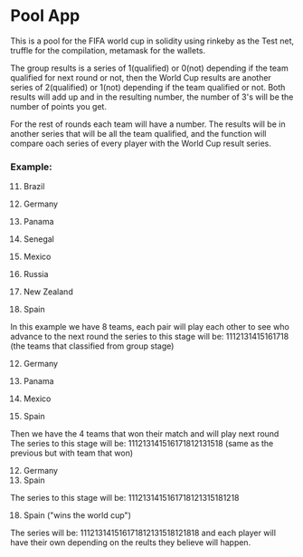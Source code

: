 <h1>Pool App</h1>

This is a pool for the FIFA world cup in solidity using rinkeby as the Test net, truffle for the compilation, metamask for the wallets.

The group results is a series of 1(qualified) or 0(not) depending if the team qualified for next round or not, then the World Cup results are another series of 2(qualified) or 1(not) depending if the team qualified or not. Both results will add up and in the resulting number, the number of 3's will be the number of points you get.

For the rest of rounds each team will have a number. The results will be in another series that will be all the team qualified, and the function will compare oach series of every player with the World Cup result series.

<h3>Example:</h3>

11. Brazil
12. Germany

13. Panama
14. Senegal

15. Mexico
16. Russia

17. New Zealand
18. Spain

In this example we have 8 teams, each pair will play each other to see who advance to the next round 
the series to this stage will be: 1112131415161718 (the teams that classified from group stage)

12. Germany
13. Panama

15. Mexico
18. Spain

Then we have the 4 teams that won their match and will play next round
The series to this stage will be: 111213141516171812131518 (same as the previous but with team that won)

12. Germany
18. Spain

The series to this stage will be: 1112131415161718121315181218

18. Spain ("wins the world cup")

The series will be: 111213141516171812131518121818 and each player will have their own depending on the reults they believe will happen.
